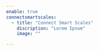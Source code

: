 ```yaml
--- 
enable: true
connectsmartscales:
  - title: "Connect Smart Scales"
    discription: "Lorem Ipsum"
    image: ""

---
```


